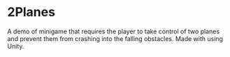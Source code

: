 # 2Planes
A demo of minigame that requires the player to take control of two planes and prevent them from crashing into the falling obstacles. Made with using Unity.
